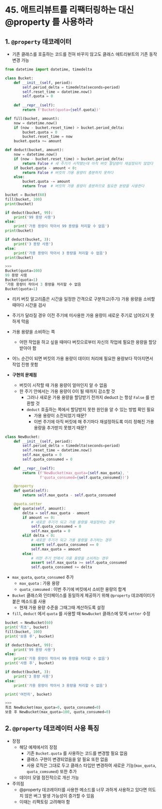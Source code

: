# 45. 애트리뷰트를 리팩터링하는 대신 @property 를 사용하라

## 1. `@property` 데코레이터

- 기존 클래스를 호출하는 코드를 전혀 바꾸지 않고도 클래스 애트리뷰트의 기존 동작 변경 가능

```python
from datetime import datetime, timedelta

class Bucket:
    def __init__(self, period):
        self.period_delta = timedelta(seconds=period)
        self.reset_time = datetime.now()
        self.quota = 0
        
    def __repr__(self):
        return f'Bucket(quota={self.quota})'

def fill(bucket, amount):
    now = datetime.now()
    if (now - bucket.reset_time) > bucket.period_delta:
        bucket.quota = 0
        bucket.reset_time = now
    bucket.quota += amount

def deduct(bucket, amount):
    now = datetime.now()
    if (now - bucket.reset_time) > bucket.period_delta:
        return False # 새 주기가 시작됐는데 아직 버킷 할당량이 재설정되지 않았다
    if bucket.quota - amount < 0:
        return False # 버킷의 가용 용량이 충분하지 못하다
    else:
        bucket.quota -= amount
        return True  # 버킷의 가용 용량이 충분하므로 필요한 분량을 사용한다

bucket = Bucket(60)
fill(bucket, 100)
print(bucket)

if deduct(bucket, 99):
    print('99 용량 사용')
else:
    print('가용 용량이 작아서 99 용량을 처리할 수 없음')
print(bucket)

if deduct(bucket, 3):
    print('3 용량 사용')
else:
    print('가용 용량이 작아서 3 용량을 처리할 수 없음')
print(bucket)

>>>
Bucket(quota=100)
99 용량 사용
Bucket(quota=1)
‘가용 용량이 작아서 3 용량을 처리할 수 없음
Bucket(quota=1)
```

- 리키 버킷 알고리즘은 시간을 일정한 간격으로 구분하고(주기) 가용 용량을 소비할 때마다 시간을 검사
- 주기가 달라질 경우 이전 주기에 미사용한 가용 용량이 새로운 주기로 넘어오지 못하게 막음
- 가용 용량을 소비하는 쪽
    - 어떤 작업을 하고 싶을 때마다 버킷으로부터 자신의 작업에 필요한 용량을 할당 받아야 함
- 어느 순간이 되면 버킷의 가용 용량이 데이터 처리에 필요한 용량보다 작아지면서 작업 진행 못함

- **구현의 문제점**
    - 버킷이 시작할 때 가용 용량이 얼마인지 알 수 없음
    - 한 주기 안에서는 가용 용량이 0이 될 때까지 감소할 것
        - 그러나 새로운 가용 용량을 할당받기 전까지 deduct 는 항상 `False` 를 반환할 것
        - `deduct` 호출하는 쪽에서 할당받지 못한 원인을 알 수 있는 방법 확인 필요
            - 가용 용량이 소진되었기 때문?
            - 이번 주기에 아직 버킷에 매 주기마다 재설정하도록 미리 정해진 가용 용량을 추가받지 못했기 때문?

```python
class NewBucket:
    def __init__(self, period):
        self.period_delta = timedelta(seconds=period)
        self.reset_time = datetime.now()
        self.max_quota = 0
        self.quota_consumed = 0
        
    def __repr__(self):
        return (f'NewBucket(max_quota={self.max_quota}, '
                f'quota_consumed={self.quota_consumed})')

    @property
    def quota(self):
        return self.max_quota - self.quota_consumed

    @quota.setter
    def quota(self, amount):
        delta = self.max_quota - amount
        if amount == 0:
            # 새로운 주기가 되고 가용 용량을 재설정하는 경우
            self.quota_consumed = 0
            self.max_quota = 0
        elif delta < 0:
            # 새로운 주기가 되고 가용 용량을 추가하는 경우 
            assert self.quota_consumed == 0
            self.max_quota = amount
        else:
            # 어떤 주기 안에서 가용 용량을 소비하는 경우
            assert self.max_quota >= self.quota_consumed
            self.quota_consumed += delta
```

- `max_quota`, `quota_consumed` 추가
    - `max_quota` : 가용 용량
    - `quota_comsumed` : 이번 주기에 버킷에서 소비한 용량의 합계
- `Bucket` 클래스와 인터페이스를 동일하게 제공하기 위해 `@property` 데코레이터가 붙은 메소드를 사용
    - 현재 가용 용량 수준을 그때그때 계산하도록 설정
- `fill`, `deduct` 에서 `quota` 를 사용할 때 `NewBucket` 클래스에 맞게 `setter` 수정

```python
bucket = NewBucket(60)
print('최초', bucket)
fill(bucket, 100)
print('보충 후', bucket)

if deduct(bucket, 99):
    print('99 용량 사용')
else:
    print('가용 용량이 작아서 99 용량을 처리할 수 없음')
print('사용 후', bucket)

if deduct(bucket, 3):
    print('3 용량 사용')
else:
    print('가용 용량이 작아서 3 용량을 처리할 수 없음')

print('여전히', bucket)

>>>
최초 NewBucket(max_quota=0, quota_consumed=0)
보충 후 NewBucket(max_quota=100, quota_consumed=0)
```

## 2. `@property` 데코레이터 사용 특징

- 장점
    - 해당 예제에서의 장점
        - 기존 `Bucket.quota` 를 사용하는 코드를 변경할 필요 없음
        - 클래스 구현이 변경되었음을 알 필요 또한 없음
        - 사용 로직은 그대로 두고 클래스 타입만 변경하여 새로운 기능(`max_quota`, `quota_comsumed`) 또한 추가
    - 데이터 모델 점진적으로 개선 가능
- 주의점
    - @property 데코레이터를 사용한 메소드를 너무 과하게 사용하고 있다면 의도치 않은 버그 발생 가능성이 증가할 수 있음
    - 이때는 리팩토링 고려해야 함